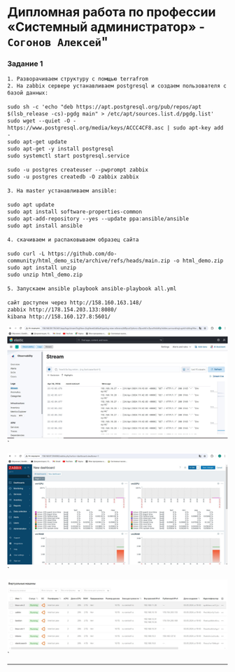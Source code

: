 # Дипломная работа по профессии «Системный администратор» - `Согонов Алексей`"

### Задание 1
```
1. Разворачиваем структуру с помщью terrafrom
2. На zabbix сервере устанавливаем postgresql и создаем пользователя с базой данных:

sudo sh -c 'echo "deb https://apt.postgresql.org/pub/repos/apt $(lsb_release -cs)-pgdg main" > /etc/apt/sources.list.d/pgdg.list'
sudo wget --quiet -O - https://www.postgresql.org/media/keys/ACCC4CF8.asc | sudo apt-key add -
sudo apt-get update
sudo apt-get -y install postgresql
sudo systemctl start postgresql.service

sudo -u postgres createuser --pwprompt zabbix
sudo -u postgres createdb -O zabbix zabbix

3. На master устанавливаем ansible:

sudo apt update
sudo apt install software-properties-common
sudo apt-add-repository --yes --update ppa:ansible/ansible
sudo apt install ansible

4. скачиваем и распаковываем образец сайта

sudo curl -L https://github.com/do-community/html_demo_site/archive/refs/heads/main.zip -o html_demo.zip
sudo apt install unzip
sudo unzip html_demo.zip

5. Запускаем ansible playbook ansible-playbook all.yml

сайт доступен через http://158.160.163.148/
zabbix http://178.154.203.133:8080/
kibana http://158.160.127.8:5601/

```
![Название скриншота 1](https://github.com/SogonovAN/diplom/blob/main/img/kibana.JPG)`

![Название скриншота 1](https://github.com/SogonovAN/diplom/blob/main/img/zabbix.JPG)`


![Название скриншота 1](https://github.com/SogonovAN/diplom/blob/main/img/VM.JPG)`

---

